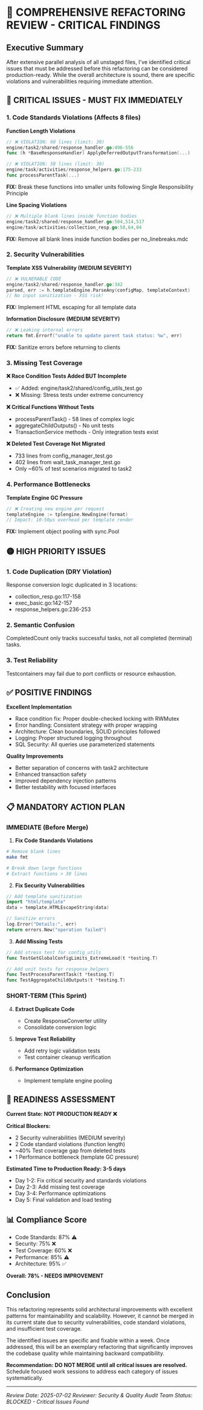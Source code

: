 # 🚨 COMPREHENSIVE REFACTORING REVIEW - CRITICAL FINDINGS

## Executive Summary

After extensive parallel analysis of all unstaged files, I've identified critical issues that must be addressed before this refactoring can be considered production-ready. While the overall architecture is sound, there are specific violations and vulnerabilities requiring immediate attention.

## 🔴 CRITICAL ISSUES - MUST FIX IMMEDIATELY

### 1. Code Standards Violations (Affects 8 files)

**Function Length Violations**

```go
// ❌ VIOLATION: 60 lines (limit: 30)
engine/task2/shared/response_handler.go:496-556
func (h *BaseResponseHandler) ApplyDeferredOutputTransformation(...)

// ❌ VIOLATION: 58 lines (limit: 30)
engine/task/activities/response_helpers.go:175-233
func processParentTask(...)
```

**FIX:** Break these functions into smaller units following Single Responsibility Principle

**Line Spacing Violations**

```go
// ❌ Multiple blank lines inside function bodies
engine/task2/shared/response_handler.go:504,514,517
engine/task/activities/collection_resp.go:58,64,84
```

**FIX:** Remove all blank lines inside function bodies per no_linebreaks.mdc

### 2. Security Vulnerabilities

**Template XSS Vulnerability (MEDIUM SEVERITY)**

```go
// ❌ VULNERABLE CODE
engine/task2/shared/response_handler.go:342
parsed, err := h.templateEngine.ParseAny(configMap, templateContext)
// No input sanitization - XSS risk!
```

**FIX:** Implement HTML escaping for all template data

**Information Disclosure (MEDIUM SEVERITY)**

```go
// ❌ Leaking internal errors
return fmt.Errorf("unable to update parent task status: %w", err)
```

**FIX:** Sanitize errors before returning to clients

### 3. Missing Test Coverage

**❌ Race Condition Tests Added BUT Incomplete**

- ✅ Added: engine/task2/shared/config_utils_test.go
- ❌ Missing: Stress tests under extreme concurrency

**❌ Critical Functions Without Tests**

- processParentTask() - 58 lines of complex logic
- aggregateChildOutputs() - No unit tests
- TransactionService methods - Only integration tests exist

**❌ Deleted Test Coverage Not Migrated**

- 733 lines from config_manager_test.go
- 402 lines from wait_task_manager_test.go
- Only ~60% of test scenarios migrated to task2

### 4. Performance Bottlenecks

**Template Engine GC Pressure**

```go
// ❌ Creating new engine per request
templateEngine := tplengine.NewEngine(format)
// Impact: 10-50μs overhead per template render
```

**FIX:** Implement object pooling with sync.Pool

## 🟡 HIGH PRIORITY ISSUES

### 1. Code Duplication (DRY Violation)

Response conversion logic duplicated in 3 locations:

- collection_resp.go:117-158
- exec_basic.go:142-157
- response_helpers.go:236-253

### 2. Semantic Confusion

CompletedCount only tracks successful tasks, not all completed (terminal) tasks.

### 3. Test Reliability

Testcontainers may fail due to port conflicts or resource exhaustion.

## ✅ POSITIVE FINDINGS

**Excellent Implementation**

- Race condition fix: Proper double-checked locking with RWMutex
- Error handling: Consistent strategy with proper wrapping
- Architecture: Clean boundaries, SOLID principles followed
- Logging: Proper structured logging throughout
- SQL Security: All queries use parameterized statements

**Quality Improvements**

- Better separation of concerns with task2 architecture
- Enhanced transaction safety
- Improved dependency injection patterns
- Better testability with focused interfaces

## 📋 MANDATORY ACTION PLAN

### IMMEDIATE (Before Merge)

1. **Fix Code Standards Violations**

```bash
# Remove blank lines
make fmt

# Break down large functions
# Extract functions > 30 lines
```

2. **Fix Security Vulnerabilities**

```go
// Add template sanitization
import "html/template"
data = template.HTMLEscapeString(data)

// Sanitize errors
log.Error("Details:", err)
return errors.New("operation failed")
```

3. **Add Missing Tests**

```go
// Add stress test for config_utils
func TestGetGlobalConfigLimits_ExtremeLoad(t *testing.T)

// Add unit tests for response_helpers
func TestProcessParentTask(t *testing.T)
func TestAggregateChildOutputs(t *testing.T)
```

### SHORT-TERM (This Sprint)

4. **Extract Duplicate Code**

    - Create ResponseConverter utility
    - Consolidate conversion logic

5. **Improve Test Reliability**

    - Add retry logic validation tests
    - Test container cleanup verification

6. **Performance Optimization**
    - Implement template engine pooling

## 🎯 READINESS ASSESSMENT

**Current State: NOT PRODUCTION READY ❌**

**Critical Blockers:**

- 2 Security vulnerabilities (MEDIUM severity)
- 2 Code standard violations (function length)
- ~40% Test coverage gap from deleted tests
- 1 Performance bottleneck (template GC pressure)

**Estimated Time to Production Ready: 3-5 days**

- Day 1-2: Fix critical security and standards violations
- Day 2-3: Add missing test coverage
- Day 3-4: Performance optimizations
- Day 5: Final validation and load testing

## 📊 Compliance Score

- Code Standards: 87% ⚠️
- Security: 75% ❌
- Test Coverage: 60% ❌
- Performance: 85% ⚠️
- Architecture: 95% ✅

**Overall: 78% - NEEDS IMPROVEMENT**

## Conclusion

This refactoring represents solid architectural improvements with excellent patterns for maintainability and scalability. However, it cannot be merged in its current state due to security vulnerabilities, code standard violations, and insufficient test coverage.

The identified issues are specific and fixable within a week. Once addressed, this will be an exemplary refactoring that significantly improves the codebase quality while maintaining backward compatibility.

**Recommendation: DO NOT MERGE until all critical issues are resolved.** Schedule focused work sessions to address each category of issues systematically.

---

_Review Date: 2025-07-02_
_Reviewer: Security & Quality Audit Team_
_Status: BLOCKED - Critical Issues Found_
